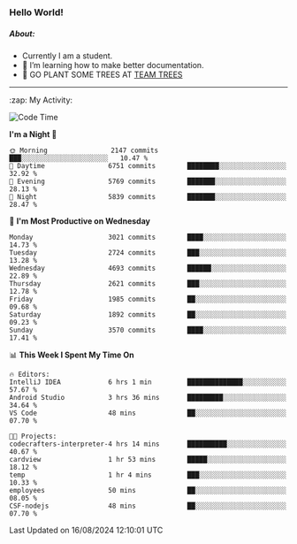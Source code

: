 ### Hello World!

##### About:
- Currently I am a student.
- 🌱 I’m learning how to make better documentation.
- 🌱 GO PLANT SOME TREES AT [TEAM TREES](https://teamtrees.org/)

---
  <summary>:zap: My Activity:</summary>
  
<!--START_SECTION:waka-->
![Code Time](http://img.shields.io/badge/Code%20Time-1%2C408%20hrs%2050%20mins-blue)

**I'm a Night 🦉** 

```text
🌞 Morning                2147 commits        ███░░░░░░░░░░░░░░░░░░░░░░   10.47 % 
🌆 Daytime                6751 commits        ████████░░░░░░░░░░░░░░░░░   32.92 % 
🌃 Evening                5769 commits        ███████░░░░░░░░░░░░░░░░░░   28.13 % 
🌙 Night                  5839 commits        ███████░░░░░░░░░░░░░░░░░░   28.47 % 
```
📅 **I'm Most Productive on Wednesday** 

```text
Monday                   3021 commits        ████░░░░░░░░░░░░░░░░░░░░░   14.73 % 
Tuesday                  2724 commits        ███░░░░░░░░░░░░░░░░░░░░░░   13.28 % 
Wednesday                4693 commits        ██████░░░░░░░░░░░░░░░░░░░   22.89 % 
Thursday                 2621 commits        ███░░░░░░░░░░░░░░░░░░░░░░   12.78 % 
Friday                   1985 commits        ██░░░░░░░░░░░░░░░░░░░░░░░   09.68 % 
Saturday                 1892 commits        ██░░░░░░░░░░░░░░░░░░░░░░░   09.23 % 
Sunday                   3570 commits        ████░░░░░░░░░░░░░░░░░░░░░   17.41 % 
```


📊 **This Week I Spent My Time On** 

```text
🔥 Editors: 
IntelliJ IDEA            6 hrs 1 min         ██████████████░░░░░░░░░░░   57.67 % 
Android Studio           3 hrs 36 mins       █████████░░░░░░░░░░░░░░░░   34.64 % 
VS Code                  48 mins             ██░░░░░░░░░░░░░░░░░░░░░░░   07.70 % 

🐱‍💻 Projects: 
codecrafters-interpreter-4 hrs 14 mins       ██████████░░░░░░░░░░░░░░░   40.67 % 
cardview                 1 hr 53 mins        █████░░░░░░░░░░░░░░░░░░░░   18.12 % 
temp                     1 hr 4 mins         ███░░░░░░░░░░░░░░░░░░░░░░   10.33 % 
employees                50 mins             ██░░░░░░░░░░░░░░░░░░░░░░░   08.05 % 
CSF-nodejs               48 mins             ██░░░░░░░░░░░░░░░░░░░░░░░   07.70 % 
```


 Last Updated on 16/08/2024 12:10:01 UTC
<!--END_SECTION:waka-->
